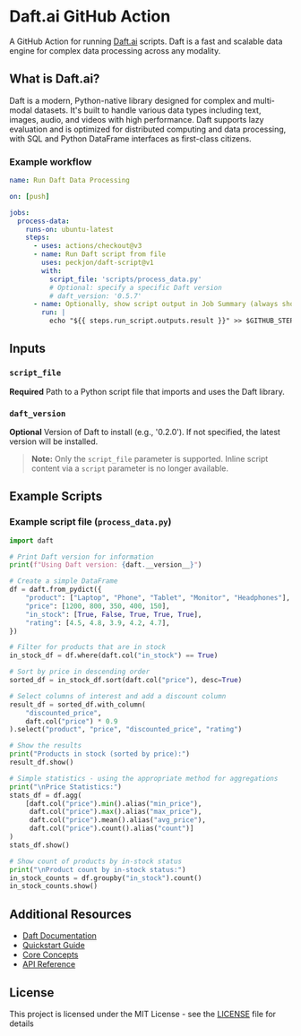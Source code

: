 # Daft.ai GitHub Action

A GitHub Action for running [Daft.ai](https://daft.ai/) scripts. Daft is a fast and scalable data engine for complex data processing across any modality.

## What is Daft.ai?

Daft is a modern, Python-native library designed for complex and multi-modal datasets. It's built to handle various data types including text, images, audio, and videos with high performance. Daft supports lazy evaluation and is optimized for distributed computing and data processing, with SQL and Python DataFrame interfaces as first-class citizens.

### Example workflow

```yaml
name: Run Daft Data Processing

on: [push]

jobs:
  process-data:
    runs-on: ubuntu-latest
    steps:
      - uses: actions/checkout@v3
      - name: Run Daft script from file
        uses: peckjon/daft-script@v1
        with:
          script_file: 'scripts/process_data.py'
          # Optional: specify a specific Daft version
          # daft_version: '0.5.7'
      - name: Optionally, show script output in Job Summary (always shown in log)
        run: |
          echo "${{ steps.run_script.outputs.result }}" >> $GITHUB_STEP_SUMMARY
```

## Inputs

### `script_file`

**Required** Path to a Python script file that imports and uses the Daft library.

### `daft_version`

**Optional** Version of Daft to install (e.g., '0.2.0'). If not specified, the latest version will be installed.

> **Note:** Only the `script_file` parameter is supported. Inline script content via a `script` parameter is no longer available.

## Example Scripts

### Example script file (`process_data.py`)

```python
import daft

# Print Daft version for information
print(f"Using Daft version: {daft.__version__}")

# Create a simple DataFrame
df = daft.from_pydict({
    "product": ["Laptop", "Phone", "Tablet", "Monitor", "Headphones"],
    "price": [1200, 800, 350, 400, 150],
    "in_stock": [True, False, True, True, True],
    "rating": [4.5, 4.8, 3.9, 4.2, 4.7],
})

# Filter for products that are in stock
in_stock_df = df.where(daft.col("in_stock") == True)

# Sort by price in descending order
sorted_df = in_stock_df.sort(daft.col("price"), desc=True)

# Select columns of interest and add a discount column
result_df = sorted_df.with_column(
    "discounted_price", 
    daft.col("price") * 0.9
).select("product", "price", "discounted_price", "rating")

# Show the results
print("Products in stock (sorted by price):")
result_df.show()

# Simple statistics - using the appropriate method for aggregations
print("\nPrice Statistics:")
stats_df = df.agg(
    [daft.col("price").min().alias("min_price"),
     daft.col("price").max().alias("max_price"),
     daft.col("price").mean().alias("avg_price"),
     daft.col("price").count().alias("count")]
)
stats_df.show()

# Show count of products by in-stock status
print("\nProduct count by in-stock status:")
in_stock_counts = df.groupby("in_stock").count()
in_stock_counts.show()
```

## Additional Resources

- [Daft Documentation](https://docs.getdaft.io/)
- [Quickstart Guide](https://docs.getdaft.io/en/stable/quickstart/)
- [Core Concepts](https://docs.getdaft.io/en/stable/core_concepts/)
- [API Reference](https://docs.getdaft.io/en/stable/api/)

## License

This project is licensed under the MIT License - see the [LICENSE](LICENSE) file for details